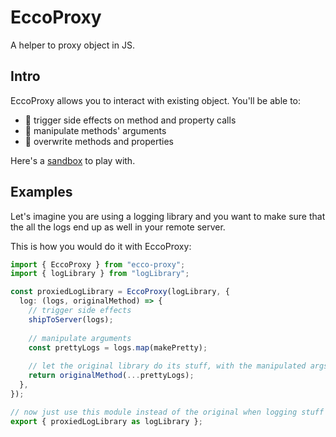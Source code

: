 # EccoProxy

A helper to proxy object in JS.

## Intro

EccoProxy allows you to interact with existing object. You'll be able to:
- 🚀 trigger side effects on method and property calls
- 🎸 manipulate methods' arguments
- 🥾 overwrite methods and properties 

Here's a [sandbox](https://codesandbox.io/s/ecco-proxy-playground-rghky?file=/src/index.ts) to play with.

## Examples

Let's imagine you are using a logging library and you want to make sure that
the all the logs end up as well in your remote server.

This is how you would do it with EccoProxy:

````typescript
import { EccoProxy } from "ecco-proxy";
import { logLibrary } from "logLibrary";

const proxiedLogLibrary = EccoProxy(logLibrary, {
  log: (logs, originalMethod) => {
    // trigger side effects
    shipToServer(logs);
    
    // manipulate arguments
    const prettyLogs = logs.map(makePretty);
    
    // let the original library do its stuff, with the manipulated args
    return originalMethod(...prettyLogs);
  },
});

// now just use this module instead of the original when logging stuff
export { proxiedLogLibrary as logLibrary };
````